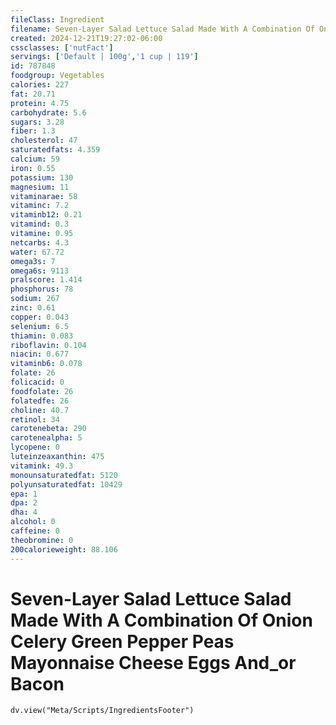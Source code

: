```yaml
---
fileClass: Ingredient
filename: Seven-Layer Salad Lettuce Salad Made With A Combination Of Onion Celery Green Pepper Peas Mayonnaise Cheese Eggs And_or Bacon
created: 2024-12-21T19:27:02-06:00
cssclasses: ['nutFact']
servings: ['Default | 100g','1 cup | 119']
id: 787848
foodgroup: Vegetables
calories: 227
fat: 20.71
protein: 4.75
carbohydrate: 5.6
sugars: 3.28
fiber: 1.3
cholesterol: 47
saturatedfats: 4.359
calcium: 59
iron: 0.55
potassium: 130
magnesium: 11
vitaminarae: 58
vitaminc: 7.2
vitaminb12: 0.21
vitamind: 0.3
vitamine: 0.95
netcarbs: 4.3
water: 67.72
omega3s: 7
omega6s: 9113
pralscore: 1.414
phosphorus: 78
sodium: 267
zinc: 0.61
copper: 0.043
selenium: 6.5
thiamin: 0.083
riboflavin: 0.104
niacin: 0.677
vitaminb6: 0.078
folate: 26
folicacid: 0
foodfolate: 26
folatedfe: 26
choline: 40.7
retinol: 34
carotenebeta: 290
carotenealpha: 5
lycopene: 0
luteinzeaxanthin: 475
vitamink: 49.3
monounsaturatedfat: 5120
polyunsaturatedfat: 10429
epa: 1
dpa: 2
dha: 4
alcohol: 0
caffeine: 0
theobromine: 0
200calorieweight: 88.106
---
```


# Seven-Layer Salad Lettuce Salad Made With A Combination Of Onion Celery Green Pepper Peas Mayonnaise Cheese Eggs And_or Bacon

```dataviewjs
dv.view("Meta/Scripts/IngredientsFooter")
```